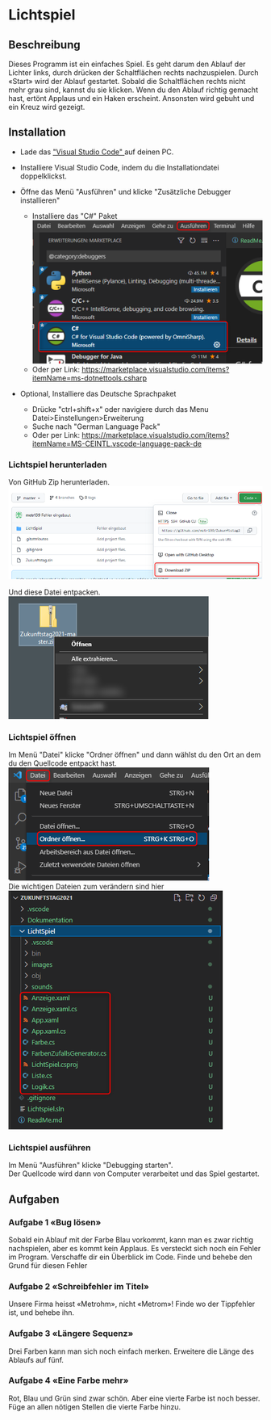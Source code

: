 # Lichtspiel

## Beschreibung
Dieses Programm ist ein einfaches Spiel. Es geht darum den Ablauf der Lichter links, durch drücken der Schaltflächen rechts nachzuspielen.
Durch «Start» wird der Ablauf gestartet. Sobald die Schaltflächen rechts nicht mehr grau sind, kannst du sie klicken.
Wenn du den Ablauf richtig gemacht hast, ertönt Applaus und ein Haken erscheint. Ansonsten wird gebuht und ein Kreuz wird gezeigt.

## Installation
- Lade das ["Visual Studio Code" ](https://code.visualstudio.com/) auf deinen PC.
- Installiere Visual Studio Code, indem du die Installationdatei doppelklickst.
- Öffne das Menü "Ausführen" und klicke "Zusätzliche Debugger installieren"  
  - Installiere das "C#" Paket ![C# Debugger](Dokumentation\img03.png)
  - Oder per Link: https://marketplace.visualstudio.com/items?itemName=ms-dotnettools.csharp

- Optional, Installiere das Deutsche Sprachpaket
  - Drücke "ctrl+shift+x" oder navigiere durch das Menu Datei>Einstellungen>Erweiterung
  - Suche nach "German Language Pack"
  - Oder per Link: https://marketplace.visualstudio.com/items?itemName=MS-CEINTL.vscode-language-pack-de

### Lichtspiel herunterladen
Von GitHub Zip herunterladen.  
![Herunterladen](Dokumentation\img01.png)

Und diese Datei entpacken.  
![Entpacken](Dokumentation\img02.png)

### Lichtspiel öffnen
Im Menü "Datei" klicke "Ordner öffnen" und dann wählst du den Ort an dem du den Quellcode entpackt hast.
![Ordner Oeffnen](Dokumentation\img04.png)  
Die wichtigen Dateien zum verändern sind hier  
![Uebersicht](Dokumentation\img05.png)  

### Lichtspiel ausführen
Im Menü "Ausführen" klicke "Debugging starten".  
Der Quellcode wird dann von Computer verarbeitet und das Spiel gestartet.

## Aufgaben
### Aufgabe 1 «Bug lösen»
Sobald ein Ablauf mit der Farbe Blau vorkommt, kann man es zwar richtig nachspielen, aber es kommt kein Applaus. Es versteckt sich noch ein Fehler im Program.
Verschaffe dir ein Überblick im Code. Finde und behebe den Grund für diesen Fehler

### Aufgabe 2 «Schreibfehler im Titel»
Unsere Firma heisst «Metrohm», nicht «Metrom»!
Finde wo der Tippfehler ist, und behebe ihn.

### Aufgabe 3 «Längere Sequenz»
Drei Farben kann man sich noch einfach merken. Erweitere die Länge des Ablaufs auf fünf.

### Aufgabe 4 «Eine Farbe mehr»
Rot, Blau und Grün sind zwar schön. Aber eine vierte Farbe ist noch besser.
Füge an allen nötigen Stellen die vierte Farbe hinzu.
